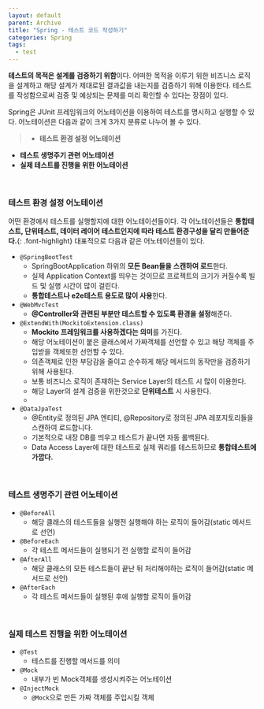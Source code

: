 ```yaml
---
layout: default
parent: Archive
title: "Spring - 테스트 코드 작성하기"
categories: Spring
tags:
  - test
---  
```


**테스트의 목적은 설계를 검증하기 위함**이다. 어떠한 목적을 이루기 위한 비즈니스 로직을 설계하고 해당 설계가 제대로된 결과값을 내는지를 검증하기 위해 이용한다. 테스트를 작성함으로써 검증 및 예상되는 문제를 미리 확인할 수 있다는 장점이 있다.  

Spring은 JUnit 프레임워크의 어노테이션을 이용하여 테스트를 명시하고 실행할 수 있다. 어노테이션은 다음과 같이 크게 3가지 분류로 나누어 볼 수 있다.  
> - **테스트 환경 설정 어노테이션**
- **테스트 생명주기 관련 어노테이션**
- **실제 테스트를 진행을 위한 어노테이션**

<br />  

### 테스트 환경 설정 어노테이션  
어떤 환경에서 테스트를 실행할지에 대한 어노테이션들이다. 각 어노테이션들은 **통합테스트, 단위테스트, 데이터 레이어 테스트인지에 따라 테스트 환경구성을 달리 만들어준다.**{: .font-highlight} 대표적으로 다음과 같은 어노테이션들이 있다.  

- `@SpringBootTest`
  - SpringBootApplication 하위의 **모든 Bean들을 스캔하여 로드**한다.  
  - 실제 Application Context를 띄우는 것이므로 프로젝트의 크기가 커질수록 빌드 및 실행 시간이 많이 걸린다.
  - **통합테스트나 e2e테스트 용도로 많이 사용**한다.  
- `@WebMvcTest`
  - **@Controller와 관련된 부분만 테스트할 수 있도록 환경을 설정**해준다.
- `@ExtendWith(MockitoExtension.class)`
  - **Mockito 프레임워크를 사용하겠다는 의미**를 가진다.
  - 해당 어노테이션이 붙은 클래스에서 가짜객체를 선언할 수 있고 해당 객체를 주입받을 객체또한 선언할 수 있다.
  - 의존객체로 인한 부담감을 줄이고 순수하게 해당 메서드의 동작만을 검증하기 위해 사용된다.
  - 보통 비즈니스 로직이 존재하는 Service Layer의 테스트 시 많이 이용한다.
  - 해당 Layer의 설계 검증을 위한것으로 **단위테스트** 시 사용한다.
  - 
- `@DataJpaTest`
  - @Entity로 정의된 JPA 엔티티, @Repository로 정의된 JPA 레포지토리들을 스캔하여 로드합니다.  
  - 기본적으로 내장 DB를 띄우고 테스트가 끝나면 자동 롤백된다.
  - Data Access Layer에 대한 테스트로 실제 쿼리를 테스트하므로 **통합테스트에 가깝다.**  

<br />  

### 테스트 생명주기 관련 어노테이션
- `@BeforeAll`
  - 해당 클래스의 테스트들을 실행전 실행해야 하는 로직이 들어감(static 메서드로 선언)
- `@BeforeEach`
  - 각 테스트 메서드들이 실행되기 전 실행할 로직이 들어감
- `@AfterAll`
  - 해당 클래스의 모든 테스트들이 끝난 뒤 처리해야하는 로직이 들어감(static 메서드로 선언)
- `@AfterEach`
  - 각 테스트 메서드들이 실행된 후에 실행할 로직이 들어감

<br />  

### 실제 테스트 진행을 위한 어노테이션
- `@Test`
  - 테스트를 진행할 메서드를 의미
- `@Mock`
  - 내부가 빈 Mock객체를 생성시켜주는 어노테이션
- `@InjectMock`
  - `@Mock`으로 만든 가짜 객체를 주입시킬 객체

